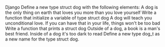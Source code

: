 Django Define a new type struct dog with the following elements:
A dog is the only thing on earth that loves you more than you love yourself Write a function that initialize a variable of type struct dog
A dog will teach you unconditional love. If you can have that in your life, things won't be too bad Write a function that prints a struct dog
Outside of a dog, a book is a man's best friend. Inside of a dog it's too dark to read Define a new type dog_t as a new name for the type struct dog.
